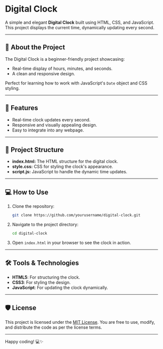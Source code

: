 # Digital Clock

A simple and elegant **Digital Clock** built using HTML, CSS, and JavaScript. This project displays the current time, dynamically updating every second.

---

## 📖 About the Project
The Digital Clock is a beginner-friendly project showcasing:
- Real-time display of hours, minutes, and seconds.
- A clean and responsive design.

Perfect for learning how to work with JavaScript's `Date` object and CSS styling.

---

## 🚀 Features
- Real-time clock updates every second.
- Responsive and visually appealing design.
- Easy to integrate into any webpage.

---

## 📂 Project Structure
- **index.html:** The HTML structure for the digital clock.
- **style.css:** CSS for styling the clock's appearance.
- **script.js:** JavaScript to handle the dynamic time updates.

---

## 💻 How to Use
1. Clone the repository:
   ```bash
   git clone https://github.com/yourusername/digital-clock.git
   ```
2. Navigate to the project directory:
   ```bash
   cd digital-clock
   ```
3. Open `index.html` in your browser to see the clock in action.

---

## 🛠️ Tools & Technologies
- **HTML5**: For structuring the clock.
- **CSS3**: For styling the design.
- **JavaScript**: For updating the clock dynamically.

---

## 🛡️ License
This project is licensed under the [MIT License](LICENSE). You are free to use, modify, and distribute the code as per the license terms.

---

Happy coding! 💻✨
